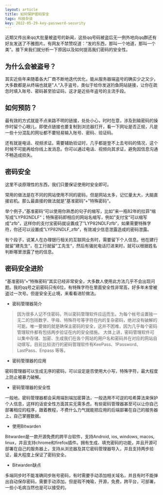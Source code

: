 ```yaml
---
layout: article
title: 如何保护密码安全
tags: 科技杂谈
key: 2022-05-29-key-password-security
---
```

近期又传出来qq大批量被盗号的新闻，这些qq号码被盗后无一例外地向qq群还有好友发送了不雅图片。有网友不禁赞叹道：“发的东西，那叫一个地道，那叫一个美”。接下来我们就分析一下原因以及如何提高我们密码的安全性。
<!--more-->
## 为什么会被盗号？
其实近些年来随着各大厂商不断地迭代优化，能从服务器端盗号的确实少之又少，大多数都是从终端也就是”人“入手盗号，类似于给你发送钓鱼网站链接，让你在疏忽时填入账号、密码甚至验证码，这才是近些年盗号的主流手段。

## 如何预防？
最有效的方式就是不点来路不明的链接，处处小心，时时在意，涉及到输密码的操作时留个心眼儿，即使点链接也要复制到浏览器打开，看一下网址是否正规，凡是一些十分混乱的网址都不要轻易输入账号、密码、验证码。

还有就是电话、视频求证。需要辅助验证时，几乎都是登不上去号码的情况，这个时候不可能再给你线上发消息。你可以通过电话、视频向其求证，避免因信息沟通不畅造成损失。

## 密码安全
这里不谈原理性的东西，我们只要保证使用时安全即可。

常用的做法是在不同的网站使用不同的密码，但是网站太多，记忆量太大，大脑直接宕机。那么最直接的做法就是”基准密码“+”特殊密码“。

举个例子，”基准密码“可以使用你熟悉的句子的缩写，比如”来一瓶82年的拉菲“缩写成”LYP82NDLF“；特殊密码即相应的网站名缩写，例如”支付宝“可以缩写成”zfb“，这样你的支付宝密码就设置成了”LYP82NDLFzfb“，如果需要特殊字符，你还可以设置成”LYP82NDLF_zfb“，有效减少信息泄露造成的密码泄露。

有个段子，说某人在办理银行相关的互联网业务时，需要留下个人信息。他在建行就留”建先生“，在工行就留”工先生“，然后有骚扰电话打进来时，就可以根据姓名判断哪里泄露了他的信息。

## 密码安全进阶
“基准密码”+“特殊密码”其实已经非常安全，大多数人使用此方法几乎不会出现问题。我的qq号之前密码只有6位，有特殊字符在里面安全性非常高，好多年未曾被盗过一次号。但是安全无止境，来看看进阶做法。

- 密码管理器简介
> 因为很多人记不住密码，所以密码管理软件应运而生。为每个帐号设置独一无二的包括数字、字母、特殊符号等字符在内的复杂密码，绝对没有破解的可能。唯一要做的就是确保主密码的安全，这并不困难，因为几乎每个密码管理软件都有包括两步验证在内的安全措施。
大体上讲，密码管理软件可以集中存储、加密、生成我们在各个网站的用户名和密码并在对应的网站自动填写。目前比较流行的密码管理软件有KeePass、1Password、LastPass、Enpass 等等。

- 密码管理器的应用

密码管理器可以生成无序的密码，可以设定是否使用大小写，特殊字符，最大程度上防止被暴力破解。

- 密码管理器的安全性

一般地，密码管理器都会采用端到端加密算法，一般选用不可逆的哈希算法来保护个人信息，这样的话安全性方面其实无需多虑。有些密码管理器甚至可以让你自己部署相应的程序，跟着教程，不费什么力气就能把应用的后端部署在自己的服务器上，自己掌握数据。

- 使用Bitwarden

Bitwarden是一款开源免费的跨平台软件，支持Android, ios, windows, macos, linux，并且支持chrome和firefox插件。拥有生成、填充密码的功能，并且开源可部署在自己的服务器上，支持从浏览器及其它密码管理器导入，并且支持两步验证，最大程度上保证了密码安全。

- Bitwarden缺点

多端同步时不能准确同步账号密码，有时需要手动添加相关域名，并且有时不能弹出自动保存密码，需要手动添加。但是瑕不掩瑜，开源，免费，跨平台，可部署，一些小毛病当然也是可以接受的。
